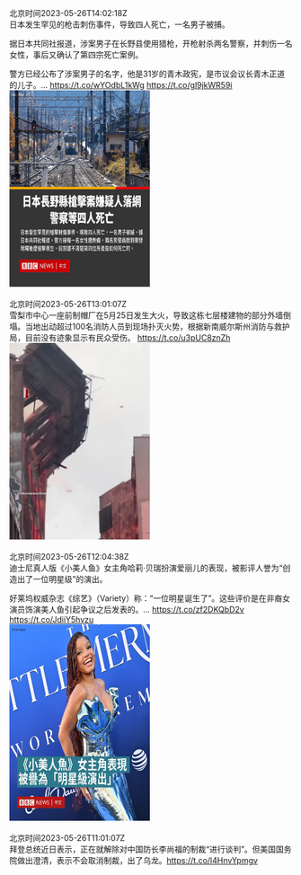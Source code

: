 北京时间2023-05-26T14:02:18Z<br>日本发生罕见的枪击刺伤事件，导致四人死亡，一名男子被捕。

据日本共同社报道，涉案男子在长野县使用猎枪，开枪射杀两名警察，并刺伤一名女性，事后又确认了第四宗死亡案例。

警方已经公布了涉案男子的名字，他是31岁的青木政宪，是市议会议长青木正道的儿子。… https://t.co/wYOdbL1kWg https://t.co/gl9jkWR59i<br><img src='/temp/image/2023/u-Month-5/1661976030876401664_0.jpg' width='250' height='350'><br><br>北京时间2023-05-26T13:01:07Z<br>雪梨市中心一座前制帽厂在5月25日发生大火，导致这栋七层楼建物的部分外墙倒塌。当地出动超过100名消防人员到现场扑灭火势，根据新南威尔斯州消防与救护局，目前没有迹象显示有民众受伤。 https://t.co/u3pUC8znZh<br><img src='/temp/video/2023/u-Month-5/ay-Day-26/bbcchinese/1661960634722918404_0.jpg' width='250' height='350'><br><br>北京时间2023-05-26T12:04:38Z<br>迪士尼真人版《小美人鱼》女主角哈莉·贝瑞扮演爱丽儿的表现，被影评人誉为“创造出了一位明星级”的演出。

好莱坞权威杂志《综艺》（Variety）称：“一位明星诞生了”。这些评价是在非裔女演员饰演美人鱼引起争议之后发表的。… https://t.co/zf2DKQbD2v https://t.co/JdiiY5hvzu<br><img src='/temp/image/2023/u-Month-5/1661946419048247296_0.jpg' width='250' height='350'><br><br>北京时间2023-05-26T11:01:07Z<br>拜登总统近日表示，正在就解除对中国防长李尚福的制裁“进行谈判”。但美国国务院做出澄清，表示不会取消制裁，出了乌龙。https://t.co/l4HnvYpmgv<br><br><br>